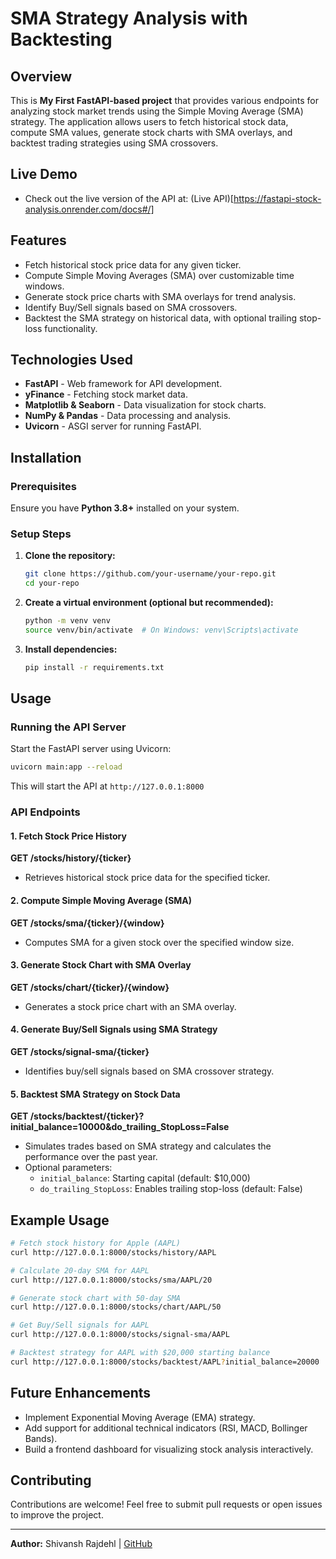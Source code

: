 # SMA Strategy Analysis with Backtesting

## Overview

This is **My First FastAPI-based project** that provides various endpoints for analyzing stock market trends using the Simple Moving Average (SMA) strategy. The application allows users to fetch historical stock data, compute SMA values, generate stock charts with SMA overlays, and backtest trading strategies using SMA crossovers.

## Live Demo

- Check out the live version of the API at: (Live API)[https://fastapi-stock-analysis.onrender.com/docs#/]

## Features

- Fetch historical stock price data for any given ticker.
- Compute Simple Moving Averages (SMA) over customizable time windows.
- Generate stock price charts with SMA overlays for trend analysis.
- Identify Buy/Sell signals based on SMA crossovers.
- Backtest the SMA strategy on historical data, with optional trailing stop-loss functionality.

## Technologies Used

- **FastAPI** - Web framework for API development.
- **yFinance** - Fetching stock market data.
- **Matplotlib & Seaborn** - Data visualization for stock charts.
- **NumPy & Pandas** - Data processing and analysis.
- **Uvicorn** - ASGI server for running FastAPI.

## Installation

### Prerequisites

Ensure you have **Python 3.8+** installed on your system.

### Setup Steps

1. **Clone the repository:**
   ```bash
   git clone https://github.com/your-username/your-repo.git
   cd your-repo
   ```
2. **Create a virtual environment (optional but recommended):**
   ```bash
   python -m venv venv
   source venv/bin/activate  # On Windows: venv\Scripts\activate
   ```
3. **Install dependencies:**
   ```bash
   pip install -r requirements.txt
   ```

## Usage

### Running the API Server

Start the FastAPI server using Uvicorn:

```bash
uvicorn main:app --reload
```

This will start the API at `http://127.0.0.1:8000`

### API Endpoints

#### 1. Fetch Stock Price History

**GET /stocks/history/{ticker}**

- Retrieves historical stock price data for the specified ticker.

#### 2. Compute Simple Moving Average (SMA)

**GET /stocks/sma/{ticker}/{window}**

- Computes SMA for a given stock over the specified window size.

#### 3. Generate Stock Chart with SMA Overlay

**GET /stocks/chart/{ticker}/{window}**

- Generates a stock price chart with an SMA overlay.

#### 4. Generate Buy/Sell Signals using SMA Strategy

**GET /stocks/signal-sma/{ticker}**

- Identifies buy/sell signals based on SMA crossover strategy.

#### 5. Backtest SMA Strategy on Stock Data

**GET /stocks/backtest/{ticker}?initial\_balance=10000&do\_trailing\_StopLoss=False**

- Simulates trades based on SMA strategy and calculates the performance over the past year.
- Optional parameters:
  - `initial_balance`: Starting capital (default: \$10,000)
  - `do_trailing_StopLoss`: Enables trailing stop-loss (default: False)

## Example Usage

```bash
# Fetch stock history for Apple (AAPL)
curl http://127.0.0.1:8000/stocks/history/AAPL

# Calculate 20-day SMA for AAPL
curl http://127.0.0.1:8000/stocks/sma/AAPL/20

# Generate stock chart with 50-day SMA
curl http://127.0.0.1:8000/stocks/chart/AAPL/50

# Get Buy/Sell signals for AAPL
curl http://127.0.0.1:8000/stocks/signal-sma/AAPL

# Backtest strategy for AAPL with $20,000 starting balance
curl http://127.0.0.1:8000/stocks/backtest/AAPL?initial_balance=20000
```

## Future Enhancements

- Implement Exponential Moving Average (EMA) strategy.
- Add support for additional technical indicators (RSI, MACD, Bollinger Bands).
- Build a frontend dashboard for visualizing stock analysis interactively.

## Contributing

Contributions are welcome! Feel free to submit pull requests or open issues to improve the project.

---

**Author:** Shivansh Rajdehl | [GitHub](https://github.com/Shivansh-Raj)

